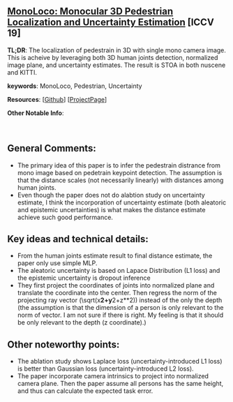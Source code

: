 
[MonoLoco: Monocular 3D Pedestrian Localization and Uncertainty Estimation](https://arxiv.org/pdf/1906.06059.pdf) [ICCV 19]
---------------	

__TL;DR__: The localization of pedestrain in 3D with single mono camera image. This is acheive by leveraging both 3D human joints detection, normalized image plane, and uncertainty estimates. The result is STOA in both nuscene and KITTI.

__keywords__: MonoLoco, Pedestrian, Uncertainty

__Resources__: [[Github](https://github.com/vita-epfl/monoloco)] [[ProjectPage](https://www.epfl.ch/labs/vita/research/perception/monoloco/)] 

__Other Notable Info__: 

<br/>    

General Comments:
------
* The primary idea of this paper is to infer the pedestrain distrance from mono image based on pedetrain keypoint detection. The assumption is that the distance scales (not necessarily linearly) with distances among human joints. 
* Even though the paper does not do alabtion study on uncertainty estimate, I think the incorporation of uncertainty estimate (both aleatoric and epistemic uncertainties) is what makes the distance estimate achieve such good performance. 


Key ideas and technical details:
------
* From the human joints estimate result to final distance estimate, the paper only use simple MLP.
* The aleatoric uncertainty is based on Lapace Distribution (L1 loss) and the epistemic uncertainty is dropout inference
* They first project the coordinates of joints into normalized plane and translate the coordinate into the center. Then regress the norm of the projecting ray vector (\sqrt(x**2+y**2+z**2)) instead of the only the depth (the assumption is that the dimension of a person is only relevant to the norm of vector. I am not sure if there is right. My feeling is that it should be only relevant to the depth (z coordinate).)

Other noteworthy points:
------
* The ablation study shows Laplace loss (uncertainty-introduced L1 loss) is better than Gaussian loss (uncertainty-introduced L2 loss).
* The paper incorporate camera intrinsics to project into normalized camera plane. Then the paper assume all persons has the same height, and thus can calculate the expected task error. 

<!-- Screenshots:
------ -->

